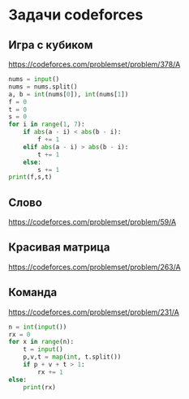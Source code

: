 # Задачи codeforces
## Игра с кубиком 
https://codeforces.com/problemset/problem/378/A

```python
nums = input()
nums = nums.split()
a, b = int(nums[0]), int(nums[1])
f = 0
t = 0
s = 0
for i in range(1, 7):
    if abs(a - i) < abs(b - i):
        f += 1
    elif abs(a - i) > abs(b - i):
        t += 1
    else:
        s += 1
print(f,s,t)
```

## Слово 
https://codeforces.com/problemset/problem/59/A

## Красивая матрица 
https://codeforces.com/problemset/problem/263/A

## Команда 
https://codeforces.com/problemset/problem/231/A
```python
n = int(input())
rx = 0
for x in range(n):
    t = input()
    p,v,t = map(int, t.split())
    if p + v + t > 1:
        rx += 1
else:
    print(rx)
```